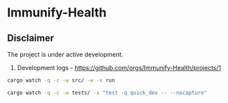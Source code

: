 # Immunify-Health

## Disclaimer

The project is under active development.


1. Development logs - https://github.com/orgs/Immunify-Health/projects/1





```sh
cargo watch -q -c -w src/ -w -x run
```

```sh
cargo watch -q -c -w tests/ -x "test -q quick_dev -- --nocapture"
```
